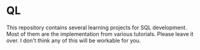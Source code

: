 # QL
This repository contains several learning projects for SQL development. Most of them are the implementation from various tutorials. Please leave it over. I don't think any of this will be workable for you.

